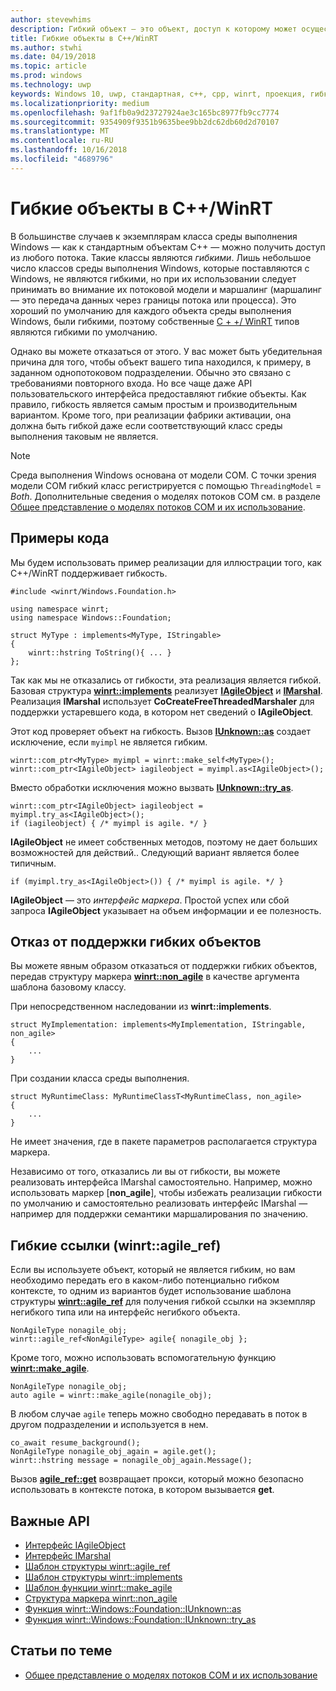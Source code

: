 ```yaml
---
author: stevewhims
description: Гибкий объект — это объект, доступ к которому может осуществляться из любого потока. Типы C++/WinRT являются гибкими по умолчанию, но вы можете это отключить.
title: Гибкие объекты в C++/WinRT
ms.author: stwhi
ms.date: 04/19/2018
ms.topic: article
ms.prod: windows
ms.technology: uwp
keywords: Windows 10, uwp, стандартная, c++, cpp, winrt, проекция, гибкий, объект, гибкость, IAgileObject
ms.localizationpriority: medium
ms.openlocfilehash: 9af1fb0a9d23727924ae3c165bc8977fb9cc7774
ms.sourcegitcommit: 9354909f9351b9635bee9bb2dc62db60d2d70107
ms.translationtype: MT
ms.contentlocale: ru-RU
ms.lasthandoff: 10/16/2018
ms.locfileid: "4689796"
---
```

# <a name="agile-objects-in-cwinrt"></a>Гибкие объекты в C++/WinRT
В большинстве случаев к экземплярам класса среды выполнения Windows &mdash; как к стандартным объектам C++ &mdash; можно получить доступ из любого потока. Такие классы являются *гибкими*. Лишь небольшое число классов среды выполнения Windows, которые поставляются с Windows, не являются гибкими, но при их использовании следует принимать во внимание их потоковой модели и маршалинг (маршалинг — это передача данных через границы потока или процесса). Это хороший по умолчанию для каждого объекта среды выполнения Windows, были гибкими, поэтому собственные [C + +/ WinRT](/windows/uwp/cpp-and-winrt-apis/intro-to-using-cpp-with-winrt) типов являются гибкими по умолчанию.

Однако вы можете отказаться от этого. У вас может быть убедительная причина для того, чтобы объект вашего типа находился, к примеру, в заданном однопотоковом подразделении. Обычно это связано с требованиями повторного входа. Но все чаще даже API пользовательского интерфейса предоставляют гибкие объекты. Как правило, гибкость является самым простым и производительным вариантом. Кроме того, при реализации фабрики активации, она должна быть гибкой даже если соответствующий класс среды выполнения таковым не является.

> [!NOTE]
> Среда выполнения Windows основана от модели COM. С точки зрения модели COM гибкий класс регистрируется с помощью `ThreadingModel` = *Both*. Дополнительные сведения о моделях потоков COM см. в разделе [Общее представление о моделях потоков COM и их использование](https://msdn.microsoft.com/library/ms809971).

## <a name="code-examples"></a>Примеры кода
Мы будем использовать пример реализации для иллюстрации того, как C++/WinRT поддерживает гибкость.

```cppwinrt
#include <winrt/Windows.Foundation.h>

using namespace winrt;
using namespace Windows::Foundation;

struct MyType : implements<MyType, IStringable>
{
    winrt::hstring ToString(){ ... }
};
```

Так как мы не отказались от гибкости, эта реализация является гибкой. Базовая структура [**winrt::implements**](/uwp/cpp-ref-for-winrt/implements) реализует [**IAgileObject**](https://msdn.microsoft.com/library/windows/desktop/hh802476) и [**IMarshal**](https://docs.microsoft.com/previous-versions/windows/embedded/ms887993). Реализация **IMarshal** использует **CoCreateFreeThreadedMarshaler** для поддержки устаревшего кода, в котором нет сведений о **IAgileObject**.

Этот код проверяет объект на гибкость. Вызов [**IUnknown::as**](/uwp/cpp-ref-for-winrt/windows-foundation-iunknown#iunknownas-function) создает исключение, если `myimpl` не является гибким.

```cppwinrt
winrt::com_ptr<MyType> myimpl = winrt::make_self<MyType>();
winrt::com_ptr<IAgileObject> iagileobject = myimpl.as<IAgileObject>();
```

Вместо обработки исключения можно вызвать [**IUnknown::try_as**](/uwp/cpp-ref-for-winrt/windows-foundation-iunknown#iunknowntryas-function).

```cppwinrt
winrt::com_ptr<IAgileObject> iagileobject = myimpl.try_as<IAgileObject>();
if (iagileobject) { /* myimpl is agile. */ }
```

**IAgileObject** не имеет собственных методов, поэтому не дает больших возможностей для действий.. Следующий вариант является более типичным.

```cppwinrt
if (myimpl.try_as<IAgileObject>()) { /* myimpl is agile. */ }
```

**IAgileObject** — это *интерфейс маркера*. Простой успех или сбой запроса **IAgileObject** указывает на объем информации и ее полезность.

## <a name="opting-out-of-agile-object-support"></a>Отказ от поддержки гибких объектов
Вы можете явным образом отказаться от поддержки гибких объектов, передав структуру маркера [**winrt::non_agile**](/uwp/cpp-ref-for-winrt/non_agile) в качестве аргумента шаблона базовому классу.

При непосредственном наследовании из **winrt::implements**.

```cppwinrt
struct MyImplementation: implements<MyImplementation, IStringable, non_agile>
{
    ...
}
```

При создании класса среды выполнения.

```cppwinrt
struct MyRuntimeClass: MyRuntimeClassT<MyRuntimeClass, non_agile>
{
    ...
}
```

Не имеет значения, где в пакете параметров располагается структура маркера.

Независимо от того, отказались ли вы от гибкости, вы можете реализовать интерфейса IMarshal самостоятельно. Например, можно использовать маркер [**non_agile**], чтобы избежать реализации гибкости по умолчанию и самостоятельно реализовать интерфейс IMarshal &mdash; например для поддержки семантики маршалирования по значению.

## <a name="agile-references-winrtagileref"></a>Гибкие ссылки (winrt::agile_ref)
Если вы используете объект, который не является гибким, но вам необходимо передать его в каком-либо потенциально гибком контексте, то одним из вариантов будет использование шаблона структуры [**winrt::agile_ref**](/uwp/cpp-ref-for-winrt/agile-ref) для получения гибкой ссылки на экземпляр негибкого типа или на интерфейс негибкого объекта.

```cppwinrt
NonAgileType nonagile_obj;
winrt::agile_ref<NonAgileType> agile{ nonagile_obj };
```
Кроме того, можно использовать вспомогательную функцию [**winrt::make_agile**](/uwp/cpp-ref-for-winrt/make-agile).

```cppwinrt
NonAgileType nonagile_obj;
auto agile = winrt::make_agile(nonagile_obj);
```

В любом случае `agile` теперь можно свободно передавать в поток в другом подразделении и используется в нем.

```cppwinrt
co_await resume_background();
NonAgileType nonagile_obj_again = agile.get();
winrt::hstring message = nonagile_obj_again.Message();
```

Вызов [**agile_ref::get**](/uwp/cpp-ref-for-winrt/agile-ref#agilerefget-function) возвращает прокси, который можно безопасно использовать в контексте потока, в котором вызывается **get**.

## <a name="important-apis"></a>Важные API
* [Интерфейс IAgileObject](https://msdn.microsoft.com/library/windows/desktop/hh802476)
* [Интерфейс IMarshal](https://docs.microsoft.com/previous-versions/windows/embedded/ms887993)
* [Шаблон структуры winrt::agile_ref](/uwp/cpp-ref-for-winrt/agile-ref)
* [Шаблон структуры winrt::implements](/uwp/cpp-ref-for-winrt/implements)
* [Шаблон функции winrt::make_agile](/uwp/cpp-ref-for-winrt/make-agile)
* [Структура маркера winrt::non_agile](/uwp/cpp-ref-for-winrt/non_agile)
* [Функция winrt::Windows::Foundation::IUnknown::as](/uwp/cpp-ref-for-winrt/windows-foundation-iunknown#iunknownas-function)
* [Функция winrt::Windows::Foundation::IUnknown::try_as](/uwp/cpp-ref-for-winrt/windows-foundation-iunknown#iunknowntryas-function)

## <a name="related-topics"></a>Статьи по теме
* [Общее представление о моделях потоков COM и их использование](https://msdn.microsoft.com/library/ms809971)
